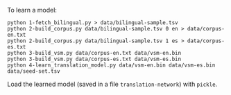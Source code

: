 To learn a model:

    python 1-fetch_bilingual.py > data/bilingual-sample.tsv
    python 2-build_corpus.py data/bilingual-sample.tsv 0 en > data/corpus-en.txt
    python 2-build_corpus.py data/bilingual-sample.tsv 1 es > data/corpus-es.txt
    python 3-build_vsm.py data/corpus-en.txt data/vsm-en.bin
    python 3-build_vsm.py data/corpus-es.txt data/vsm-es.bin
    python 4-learn_translation_model.py data/vsm-en.bin data/vsm-es.bin data/seed-set.tsv

Load the learned model (saved in a file `translation-network`) with `pickle`.
